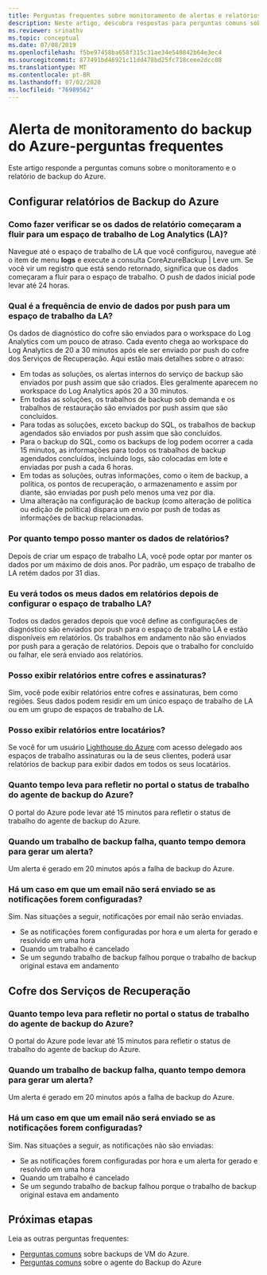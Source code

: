 ```yaml
---
title: Perguntas frequentes sobre monitoramento de alertas e relatórios
description: Neste artigo, descubra respostas para perguntas comuns sobre o alerta de monitoramento de backup do Azure e os relatórios de backup do Azure.
ms.reviewer: srinathv
ms.topic: conceptual
ms.date: 07/08/2019
ms.openlocfilehash: f5be97458ba658f315c31ae34e540842b64e3ec4
ms.sourcegitcommit: 877491bd46921c11dd478bd25fc718ceee2dcc08
ms.translationtype: MT
ms.contentlocale: pt-BR
ms.lasthandoff: 07/02/2020
ms.locfileid: "76989562"
---
```

# <a name="azure-backup-monitoring-alert---faq"></a>Alerta de monitoramento do backup do Azure-perguntas frequentes

Este artigo responde a perguntas comuns sobre o monitoramento e o relatório de backup do Azure.

## <a name="configure-azure-backup-reports"></a>Configurar relatórios de Backup do Azure

### <a name="how-do-i-check-if-reporting-data-has-started-flowing-into-a-log-analytics-la-workspace"></a>Como fazer verificar se os dados de relatório começaram a fluir para um espaço de trabalho de Log Analytics (LA)?

Navegue até o espaço de trabalho de LA que você configurou, navegue até o item de menu **logs** e execute a consulta CoreAzureBackup | Leve um. Se você vir um registro que está sendo retornado, significa que os dados começaram a fluir para o espaço de trabalho. O push de dados inicial pode levar até 24 horas.

### <a name="what-is-the-frequency-of-data-push-to-an-la-workspace"></a>Qual é a frequência de envio de dados por push para um espaço de trabalho da LA?

Os dados de diagnóstico do cofre são enviados para o workspace do Log Analytics com um pouco de atraso. Cada evento chega ao workspace do Log Analytics de 20 a 30 minutos após ele ser enviado por push do cofre dos Serviços de Recuperação. Aqui estão mais detalhes sobre o atraso:

* Em todas as soluções, os alertas internos do serviço de backup são enviados por push assim que são criados. Eles geralmente aparecem no workspace do Log Analytics após 20 a 30 minutos.
* Em todas as soluções, os trabalhos de backup sob demanda e os trabalhos de restauração são enviados por push assim que são concluídos.
* Para todas as soluções, exceto backup do SQL, os trabalhos de backup agendados são enviados por push assim que são concluídos.
* Para o backup do SQL, como os backups de log podem ocorrer a cada 15 minutos, as informações para todos os trabalhos de backup agendados concluídos, incluindo logs, são colocadas em lote e enviadas por push a cada 6 horas.
* Em todas as soluções, outras informações, como o item de backup, a política, os pontos de recuperação, o armazenamento e assim por diante, são enviadas por push pelo menos uma vez por dia.
* Uma alteração na configuração de backup (como alteração de política ou edição de política) dispara um envio por push de todas as informações de backup relacionadas.

### <a name="how-long-can-i-retain-reporting-data"></a>Por quanto tempo posso manter os dados de relatórios?

Depois de criar um espaço de trabalho LA, você pode optar por manter os dados por um máximo de dois anos. Por padrão, um espaço de trabalho de LA retém dados por 31 dias.

### <a name="will-i-see-all-my-data-in-reports-after-i-configure-the-la-workspace"></a>Eu verá todos os meus dados em relatórios depois de configurar o espaço de trabalho LA?

 Todos os dados gerados depois que você define as configurações de diagnóstico são enviados por push para o espaço de trabalho LA e estão disponíveis em relatórios. Os trabalhos em andamento não são enviados por push para a geração de relatórios. Depois que o trabalho for concluído ou falhar, ele será enviado aos relatórios.

### <a name="can-i-view-reports-across-vaults-and-subscriptions"></a>Posso exibir relatórios entre cofres e assinaturas?

Sim, você pode exibir relatórios entre cofres e assinaturas, bem como regiões. Seus dados podem residir em um único espaço de trabalho de LA ou em um grupo de espaços de trabalho de LA.

### <a name="can-i-view-reports-across-tenants"></a>Posso exibir relatórios entre locatários?

Se você for um usuário [Lighthouse do Azure](https://azure.microsoft.com/services/azure-lighthouse/) com acesso delegado aos espaços de trabalho assinaturas ou la de seus clientes, poderá usar relatórios de backup para exibir dados em todos os seus locatários.

### <a name="how-long-does-it-take-for-the-azure-backup-agent-job-status-to-reflect-in-the-portal"></a>Quanto tempo leva para refletir no portal o status de trabalho do agente de backup do Azure?

O portal do Azure pode levar até 15 minutos para refletir o status de trabalho do agente de backup do Azure.

### <a name="when-a-backup-job-fails-how-long-does-it-take-to-raise-an-alert"></a>Quando um trabalho de backup falha, quanto tempo demora para gerar um alerta?

Um alerta é gerado em 20 minutos após a falha de backup do Azure.

### <a name="is-there-a-case-where-an-email-wont-be-sent-if-notifications-are-configured"></a>Há um caso em que um email não será enviado se as notificações forem configuradas?

Sim. Nas situações a seguir, notificações por email não serão enviadas.

* Se as notificações forem configuradas por hora e um alerta for gerado e resolvido em uma hora
* Quando um trabalho é cancelado
* Se um segundo trabalho de backup falhou porque o trabalho de backup original estava em andamento

## <a name="recovery-services-vault"></a>Cofre dos Serviços de Recuperação

### <a name="how-long-does-it-take-for-the-azure-backup-agent-job-status-to-reflect-in-the-portal"></a>Quanto tempo leva para refletir no portal o status de trabalho do agente de backup do Azure?

O portal do Azure pode levar até 15 minutos para refletir o status de trabalho do agente de backup do Azure.

### <a name="when-a-backup-job-fails-how-long-does-it-take-to-raise-an-alert"></a>Quando um trabalho de backup falha, quanto tempo demora para gerar um alerta?

Um alerta é gerado em 20 minutos após a falha de backup do Azure.

### <a name="is-there-a-case-where-an-email-wont-be-sent-if-notifications-are-configured"></a>Há um caso em que um email não será enviado se as notificações forem configuradas?

Sim. Nas situações a seguir, as notificações não são enviadas:

* Se as notificações forem configuradas por hora e um alerta for gerado e resolvido em uma hora
* Quando um trabalho é cancelado
* Se um segundo trabalho de backup falhou porque o trabalho de backup original estava em andamento

## <a name="next-steps"></a>Próximas etapas

Leia as outras perguntas frequentes:

* [Perguntas comuns](backup-azure-vm-backup-faq.md) sobre backups de VM do Azure.
* [Perguntas comuns](backup-azure-file-folder-backup-faq.md) sobre o agente do Backup do Azure
